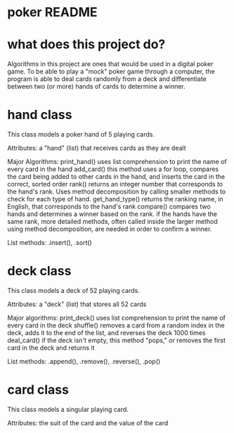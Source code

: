 # poker README

# what does this project do?

Algorithms in this project are ones that would be used in a digital poker game. To be able to play a "mock" poker game through a computer, the program is able to deal cards randomly from a deck and differentiate between two (or more) hands of cards to determine a winner. 

# hand class

This class models a poker hand of 5 playing cards.

Attributes: a "hand" (list) that receives cards as they are dealt

Major Algorithms:
print_hand() uses list comprehension to print the name of every card in the hand
add_card() this method uses a for loop, compares the card being added to other cards in the hand, and inserts the card in the correct, sorted order
rank() returns an integer number that corresponds to the hand's rank. Uses method decomposition by calling smaller methods to check for each type of hand.
get_hand_type() returns the ranking name, in English, that corresponds to the hand's rank
compare() compares two hands and determines a winner based on the rank. if the hands have the same rank, more detailed methods, often called inside the
larger method using method decomposition, are needed in order to confirm a winner.

List methods: .insert(), .sort()

# deck class

This class models a deck of 52 playing cards.

Attributes: a "deck" (list) that stores all 52 cards

Major algorithms: 
print_deck() uses list comprehension to print the name of every card in the deck
shuffle() removes a card from a random index in the deck, adds it to the end of the list, and reverses the deck 1000 times
deal_card() if the deck isn't empty, this method "pops," or removes the first card in the deck and returns it

List methods: .append(), .remove(), .reverse(), .pop()

# card class

This class models a singular playing card.

Attributes: the suit of the card and the value of the card
